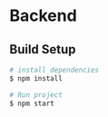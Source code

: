 # Backend

## Build Setup

```bash
# install dependencies
$ npm install

# Run project
$ npm start

